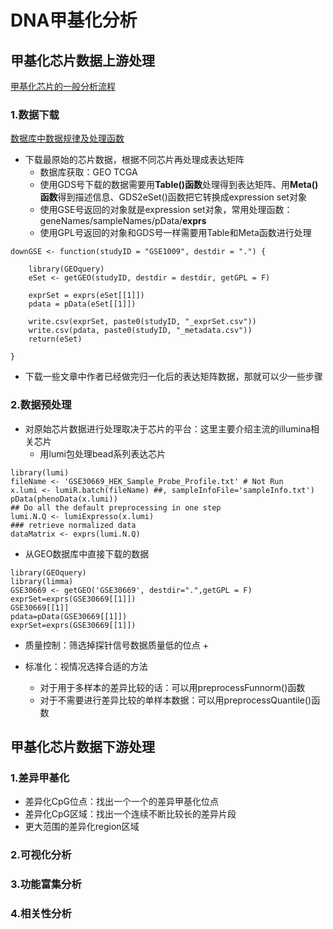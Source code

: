 
# DNA甲基化分析

## 甲基化芯片数据上游处理

[甲基化芯片的一般分析流程](https://mp.weixin.qq.com/s/JHrL_DqgQY6Yh18vHySKYg)

### 1.数据下载
[数据库中数据规律及处理函数](https://mp.weixin.qq.com/s?__biz=MzAxMDkxODM1Ng==&amp;mid=2247486063&amp;idx=1&amp;sn=156bee5397e979722b36b78284188538&amp;scene=21#wechat_redirect)
+ 下载最原始的芯片数据，根据不同芯片再处理成表达矩阵
  + 数据库获取：GEO   TCGA
  + 使用GDS号下载的数据需要用**Table()函数**处理得到表达矩阵、用**Meta()函数**得到描述信息、GDS2eSet()函数把它转换成expression set对象
  + 使用GSE号返回的对象就是expression set对象，常用处理函数：geneNames/sampleNames/pData/**exprs**
  + 使用GPL号返回的对象和GDS号一样需要用Table和Meta函数进行处理

```
downGSE <- function(studyID = "GSE1009", destdir = ".") {

    library(GEOquery)
    eSet <- getGEO(studyID, destdir = destdir, getGPL = F)

    exprSet = exprs(eSet[[1]])
    pdata = pData(eSet[[1]])

    write.csv(exprSet, paste0(studyID, "_exprSet.csv"))
    write.csv(pdata, paste0(studyID, "_metadata.csv"))
    return(eSet)

}
```
+ 下载一些文章中作者已经做完归一化后的表达矩阵数据，那就可以少一些步骤


### 2.数据预处理
+ 对原始芯片数据进行处理取决于芯片的平台：这里主要介绍主流的illumina相关芯片
  + 用lumi包处理bead系列表达芯片

```
library(lumi)
fileName <- 'GSE30669_HEK_Sample_Probe_Profile.txt' # Not Run
x.lumi <- lumiR.batch(fileName) ##, sampleInfoFile='sampleInfo.txt')
pData(phenoData(x.lumi))
## Do all the default preprocessing in one step
lumi.N.Q <- lumiExpresso(x.lumi)
### retrieve normalized data
dataMatrix <- exprs(lumi.N.Q)
```
  + 从GEO数据库中直接下载的数据

```
library(GEOquery)
library(limma)
GSE30669 <- getGEO('GSE30669', destdir=".",getGPL = F)
exprSet=exprs(GSE30669[[1]])
GSE30669[[1]]
pdata=pData(GSE30669[[1]])
exprSet=exprs(GSE30669[[1]])
```

+ 质量控制：筛选掉探针信号数据质量低的位点
  + 

+ 标准化：视情况选择合适的方法
  + 对于用于多样本的差异比较的话：可以用preprocessFunnorm()函数
  + 对于不需要进行差异比较的单样本数据：可以用preprocessQuantile()函数

## 甲基化芯片数据下游处理  
### 1.差异甲基化
+ 差异化CpG位点：找出一个一个的差异甲基化位点 
+ 差异化CpG区域：找出一个连续不断比较长的差异片段
+ 更大范围的差异化region区域


### 2.可视化分析





### 3.功能富集分析



### 4.相关性分析










